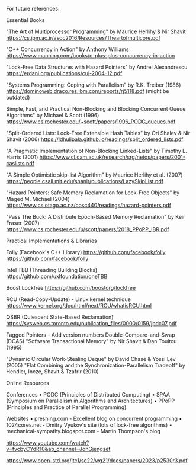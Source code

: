 For future references:

Essential Books

"The Art of Multiprocessor Programming" by Maurice Herlihy & Nir Shavit
https://cs.ipm.ac.ir/asoc2016/Resources/Theartofmulticore.pdf

"C++ Concurrency in Action" by Anthony Williams
https://www.manning.com/books/c-plus-plus-concurrency-in-action

"Lock-Free Data Structures with Hazard Pointers" by Andrei Alexandrescu
https://erdani.org/publications/cuj-2004-12.pdf

"Systems Programming: Coping with Parallelism" by R.K. Treiber (1986)
https://dominoweb.draco.res.ibm.com/reports/rj5118.pdf (might be outdated)

Simple, Fast, and Practical Non-Blocking and Blocking Concurrent Queue Algorithms" by Michael & Scott (1996)
https://www.cs.rochester.edu/~scott/papers/1996_PODC_queues.pdf

"Split-Ordered Lists: Lock-Free Extensible Hash Tables" by Ori Shalev & Nir Shavit (2006)
https://ldhulipala.github.io/readings/split_ordered_lists.pdf

"A Pragmatic Implementation of Non-Blocking Linked-Lists" by Timothy L. Harris (2001)
https://www.cl.cam.ac.uk/research/srg/netos/papers/2001-caslists.pdf

"A Simple Optimistic skip-list Algorithm" by Maurice Herlihy et al. (2007)
https://people.csail.mit.edu/shanir/publications/LazySkipList.pdf

"Hazard Pointers: Safe Memory Reclamation for Lock-Free Objects" by Maged M. Michael (2004)
https://www.cs.otago.ac.nz/cosc440/readings/hazard-pointers.pdf

"Pass The Buck: A Distribute Epoch-Based Memory Reclamation" by Keir Fraser (2007)
https://www.cs.rochester.edu/u/scott/papers/2018_PPoPP_IBR.pdf

Practical Implementations & Libraries

Folly (Facebook's C++ Library) https://github.com/facebook/folly
https://github.com/facebook/folly

Intel TBB (Threading Building Blocks)
https://github.com/uxlfoundation/oneTBB

Boost.Lockfree
https://github.com/boostorg/lockfree

RCU (Read-Copy-Update) - Linux kernel technique
https://www.kernel.org/doc/html/next/RCU/whatisRCU.html

QSBR (Quiescent State-Based Reclamation)
https://sysweb.cs.toronto.edu/publication_files/0000/0159/jpdc07.pdf

Tagged Pointers - Add version numbers
Double-Compare-and-Swap (DCAS)
"Software Transactional Memory" by Nir Shavit & Dan Touitou (1995)

"Dynamic Circular Work-Stealing Deque" by David Chase & Yossi Lev (2005)
"Flat Combining and the Synchronization-Parallelism Tradeoff" by Hendler, Incze, Shavit & Tzafrir (2010)

Online Resources

Conferences
•  PODC (Principles of Distributed Computing)
•  SPAA (Symposium on Parallelism in Algorithms and Architectures)
•  PPoPP (Principles and Practice of Parallel Programming)

Websites
•  preshing.com - Excellent blog on concurrent programming
•  1024cores.net - Dmitry Vyukov's site (lots of lock-free algorithms)
•  mechanical-sympathy.blogspot.com - Martin Thompson's blog

https://www.youtube.com/watch?v=fvcbyCYdR10&ab_channel=JonGjengset


https://www.open-std.org/jtc1/sc22/wg21/docs/papers/2023/p2530r3.pdf
